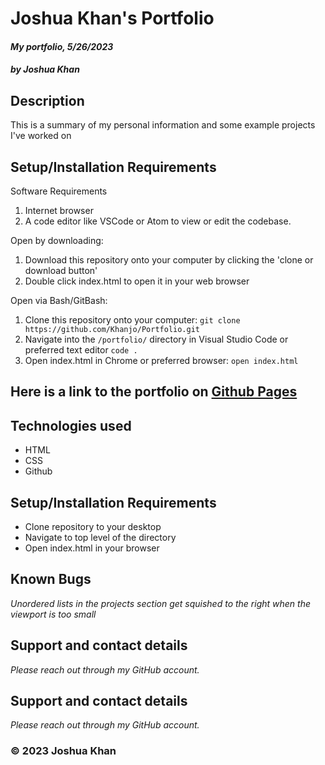 # **Joshua Khan's Portfolio**

#### _My portfolio, 5/26/2023_

##### _by Joshua Khan_

## Description

This is a summary of my personal information and some example projects I've worked on

## Setup/Installation Requirements

Software Requirements
1. Internet browser
2. A code editor like VSCode or Atom to view or edit the codebase.

Open by downloading:
1. Download this repository onto your computer by clicking the 'clone or download button'
2. Double click index.html to open it in your web browser

Open via Bash/GitBash:
1. Clone this repository onto your computer:
`git clone https://github.com/Khanjo/Portfolio.git`
2. Navigate into the `/portfolio/` directory in Visual Studio Code or preferred text editor
`code .`
3. Open index.html in Chrome or preferred browser:
`open index.html`

## Here is a link to the portfolio on [Github Pages](https://khanjo.github.io/Portfolio/)

## Technologies used

* HTML
* CSS
* Github

## Setup/Installation Requirements

* Clone repository to your desktop
* Navigate to top level of the directory
* Open index.html in your browser

## Known Bugs

 _Unordered lists in the projects section get squished to the right when the viewport is too small_

 ## Support and contact details

_Please reach out through my GitHub account._

## Support and contact details

_Please reach out through my GitHub account._

### &copy; 2023 Joshua Khan